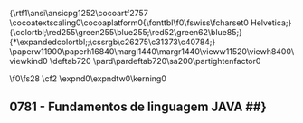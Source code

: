{\rtf1\ansi\ansicpg1252\cocoartf2757
\cocoatextscaling0\cocoaplatform0{\fonttbl\f0\fswiss\fcharset0 Helvetica;}
{\colortbl;\red255\green255\blue255;\red52\green62\blue85;}
{\*\expandedcolortbl;;\cssrgb\c26275\c31373\c40784;}
\paperw11900\paperh16840\margl1440\margr1440\vieww11520\viewh8400\viewkind0
\deftab720
\pard\pardeftab720\sa200\partightenfactor0

\f0\fs28 \cf2 \expnd0\expndtw0\kerning0
## 0781 - Fundamentos de linguagem JAVA ##}